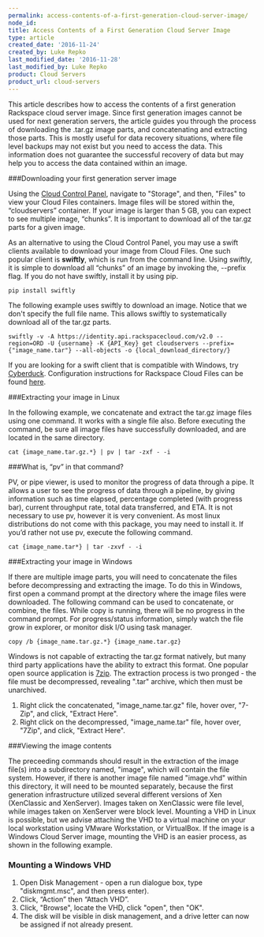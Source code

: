 ```yaml
---
permalink: access-contents-of-a-first-generation-cloud-server-image/
node_id:
title: Access Contents of a First Generation Cloud Server Image
type: article
created_date: '2016-11-24'
created_by: Luke Repko
last_modified_date: '2016-11-28'
last_modified_by: Luke Repko
product: Cloud Servers
product_url: cloud-servers
---
```


This article describes how to access the contents of a first generation Rackspace cloud server image. Since first generation images cannot be used for next generation servers, the article guides you through the process of downloading the .tar.gz image parts, and concatenating and extracting those parts. This is mostly useful for data recovery situations, where file level backups may not exist but you need to access the data. This information does not guarantee the successful recovery of data but may help you to access the data contained within an image.

###Downloading your first generation server image

Using the [Cloud Control Panel](https://mycloud.rackspace.com), navigate to "Storage", and then, "Files" to view your Cloud Files containers. Image files will be stored within the, “cloudservers” container. If your image is larger than 5 GB, you can expect to see multiple image, “chunks”. It is important to download all of the tar.gz parts for a given image.

As an alternative to using the Cloud Control Panel, you may use a swift clients available to download your image from Cloud Files. One such popular client is **swiftly**, which is run from the command line. Using swiftly, it is simple to download all “chunks” of an image by invoking the, --prefix flag. If you do not have swiftly, install it by using pip. 

    pip install swiftly

The following example uses swiftly to download an image. Notice that we don't specify the full file name. This allows swiftly to systematically download all of the tar.gz parts.

    swiftly -v -A https://identity.api.rackspacecloud.com/v2.0 --region=ORD -U {username} -K {API_Key} get cloudservers --prefix={"image_name.tar"} --all-objects -o {local_download_directory/}
          
If you are looking for a swift client that is compatible with Windows, try [Cyberduck](https://cyberduck.io/). Configuration instructions for Rackspace Cloud Files can be found [here](https://trac.cyberduck.io/wiki/help/en/howto/cloudfiles). 
          
###Extracting your image in Linux

In the following example, we concatenate and extract the tar.gz image files using one command. It works with a single file also. Before executing the command, be sure all image files have successfully downloaded, and are located in the same directory. 

    cat {image_name.tar.gz.*} | pv | tar -zxf - -i
          
###What is, “pv” in that command?

PV, or pipe viewer, is used to monitor the progress of data through a pipe. It allows a user to see the progress of data through a pipeline, by giving information such as time elapsed, percentage completed (with progress bar), current throughput rate, total data transferred, and ETA. It is not necessary to use pv, however it is very convenient. As most linux distributions do not come with this package, you may need to install it. If you’d rather not use pv, execute the following command.

    cat {image_name.tar*} | tar -zxvf - -i
          
###Extracting your image in Windows

If there are multiple image parts, you will need to concatenate the files before decompressing and extracting the image. To do this in Windows, first open a command prompt at the directory where the image files were downloaded. The following command can be used to concatenate, or combine, the files. While copy is running, there will be no progress in the command prompt. For progress/status information, simply watch the file grow in explorer, or monitor disk I/O using task manager. 

    copy /b {image_name.tar.gz.*} {image_name.tar.gz}

Windows is not capable of extracting the tar.gz format natively, but many third party applications have the ability to extract this format. One popular open source application is [7zip](http://www.7-zip.org/). The extraction process is two pronged - the file must be decompressed, revealing ".tar" archive, which then must be unarchived. 

1. Right click the concatenated, "image_name.tar.gz" file, hover over, "7-Zip", and click, "Extract Here".
2. Right click on the decompressed, "image_name.tar" file, hover over, "7Zip", and click, "Extract Here".
          
###Viewing the image contents

The preceeding commands should result in the extraction of the image file(s) into a subdirectory named, "image", which will contain the file system. However, if there is another image file named "image.vhd" within this directory, it will need to be mounted separately, because the first generation infrastructure utilized several different versions of Xen (XenClassic and XenServer). Images taken on XenClassic were file level, while images taken on XenServer were block level. Mounting a VHD in Linux is possible, but we advise attaching the VHD to a virtual machine on your local workstation using VMware Workstation, or VirtualBox. If the image is a Windows Cloud Server image, mounting the VHD is an easier process, as shown in the following example. 

### Mounting a Windows VHD

1. Open Disk Management - open a run dialogue box, type "diskmgmt.msc", and then press enter).
2. Click, “Action” then “Attach VHD”.
3. Click, "Browse", locate the VHD, click "open", then "OK".
4. The disk will be visible in disk management, and a drive letter can now be assigned if not already present.
